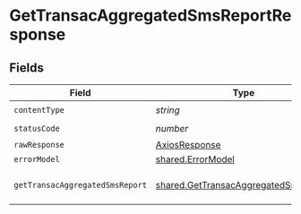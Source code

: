 # GetTransacAggregatedSmsReportResponse


## Fields

| Field                                                                                        | Type                                                                                         | Required                                                                                     | Description                                                                                  |
| -------------------------------------------------------------------------------------------- | -------------------------------------------------------------------------------------------- | -------------------------------------------------------------------------------------------- | -------------------------------------------------------------------------------------------- |
| `contentType`                                                                                | *string*                                                                                     | :heavy_check_mark:                                                                           | N/A                                                                                          |
| `statusCode`                                                                                 | *number*                                                                                     | :heavy_check_mark:                                                                           | N/A                                                                                          |
| `rawResponse`                                                                                | [AxiosResponse](https://axios-http.com/docs/res_schema)                                      | :heavy_minus_sign:                                                                           | N/A                                                                                          |
| `errorModel`                                                                                 | [shared.ErrorModel](../../models/shared/errormodel.md)                                       | :heavy_minus_sign:                                                                           | bad request                                                                                  |
| `getTransacAggregatedSmsReport`                                                              | [shared.GetTransacAggregatedSmsReport](../../models/shared/gettransacaggregatedsmsreport.md) | :heavy_minus_sign:                                                                           | Aggregated SMS report informations                                                           |